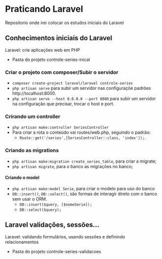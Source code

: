 # Praticando Laravel

Repositorio onde irei colocar os estudos iniciais do Laravel

## Conhecimentos iniciais do Laravel

Laravel: crie aplicações web em PHP

- Pasta do projeto controle-series-inical

### Criar o projeto com composer/Subir o servidor

- `composer create-project laravel/laravel controle-series`
- `php artisan serve` para subir um servidor nas configuraçõe padrões http://localhost:8000.
- `php artisan serve --host 0.0.0.0 --port 8080` para subir um servidor na configuração que precisar, trocar o host e port.

### Crirando um controller

- `php artisan make:controller SeriesController`
- Para criar a rota o conteúdo vai routes/web.php, seguindo o padrão:
    - `Route::get('/series',[SeriesController::class, 'index']);`.

### Criando as migrations

- `php artisan make:migration create_series_table`, para criar a migrate;
- `php artisan migrate`, para o banco as migrações no banco;

#### Criando o model

- `php artisan make:model Serie`, para criar o modelo para uso do banco
- `DB::insert()`, `DB::select()`, são formas de interagir direto com o banco sem usar o ORM.
    - `DB::insert($query, [$nomeSerie]);`
    - `DB::select($query);`

## Laravel validações, sessões...

Laravel: validando formulários, usando sessões e definindo relacionamentos

- Pasta do projeto controle-series-validacoes
